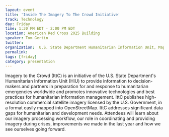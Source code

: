 ```yaml
---
layout: event
title: 'Inside The Imagery To The Crowd Initiative'
track: Technology
day: Friday
time: 1:30 PM EDT - 2:00 PM EDT
location: American Red Cross 2025 Building
speaker: Tom Gertin
twitter: 
organization:  U.S. State Department Humanitarian Information Unit, MapGive Project
permalink: 
tags: [friday]
category: presentation
---
```


Imagery to the Crowd (IttC) is an initiative of the U.S. State Department's Humanitarian Information Unit (HIU) to provide information to decision-makers and partners in preparation for and response to humanitarian emergencies worldwide and promotes innovative technologies and best practices for humanitarian information management. IttC publishes high-resolution commercial satellite imagery licensed by the U.S. Government, in a format easily mapped into OpenStreetMap. IttC addresses significant data gaps for humanitarian and development needs. Attendees will learn about our imagery processing workflow, our role in coordinating and providing imagery during crises, improvements we made in the last year and how we see ourselves going forward.